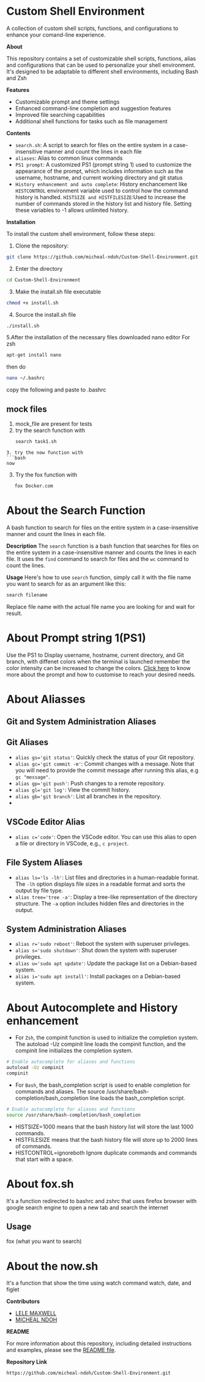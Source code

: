  # **Custom Shell Environment**

A collection of custom shell scripts, functions, and configurations to enhance your comand-line experience.

**About**

This repository contains a set of customizable shell scripts, functions, alias and configurations that can be used to personalize your shell environment. It's designed to be adaptable to different shell environments, including Bash and Zsh


**Features**

* Customizable prompt and theme settings
* Enhanced command-line completion and suggestion features
* Improved file searching capabilities
* Additional shell functions for tasks such as file management

  

**Contents**

* `search.sh`: A script to search for files on the entire system in a case-insensitive manner and count the lines in each file
* `aliases`: Alias to common linux commands
* `PS1 prompt`: A customized PS1 (prompt string 1) used to customize the appearance of the prompt, which includes information such as the username, hostname, and current working directory and git status
* `History enhancement and auto complete`: History enchancement like 
  `HISTCONTROL` environment variable  used to control how the command history is handled.
  `HISTSIZE and HISTFILESIZE`:Used to increase the number of commands stored in the history list and history file. Setting these variables to -1 allows unlimited history.
  
**Installation**

To install the custom shell environment, follow these steps:

1. Clone the repository: 
```bash
git clone https://github.com/micheal-ndoh/Custom-Shell-Environment.git
```

2. Enter the directory

```bash
cd Custom-Shell-Environment
```
3. Make the install.sh file executable 
```bash
chmod +x install.sh
```

4. Source the install.sh file
 ```bash
./install.sh
```
5.After the installation of the necessary files  downloaded nano editor 
For zsh
```bash
apt-get install nano
```
then do
```bash
nano ~/.bashrc
```
copy the following and paste to .bashrc 

## mock files
1. mock_file are present for tests
2. try the search function with
   ```bash
   search task1.sh
```
3. try the now function with
```bash
now 
```
3. Try the fox function with
  ```bash
     fox Docker.com
   ```



 # About the Search Function
A bash function to search for files on the entire system in a case-insensitive manner and count the lines in each file.

**Description**
The `search` function is a bash function that searches for files on the entire system in a case-insensitive manner and counts the lines in each file. It uses the `find` command to search for files and the `wc` command to count the lines.


**Usage**
Here's how to use `search` function, simply call it with the file name you want to search for as an argument like this:
```bash
search filename
```
Replace file name with the  actual file name you are looking for and wait for result.
# About Prompt string 1(PS1)
Use the PS1 to Display username, hostname, current directory, and Git branch, with diffenet colors when the terminal is launched
remember the color intensity can be increased to change the colors. [Click here](https://linuxconfig.org/bash-prompt-basics) to know more about the prompt and how to customise to reach your desired needs.

# About Aliasses
 ## Git and System Administration Aliases

## Git Aliases

* `alias gs='git status'`: Quickly check the status of your Git repository.
* `alias gc='git commit -m'`: Commit changes with a message. Note that you will need to provide the commit message after running this alias, e.g `gc "message"`.
* `alias gp='git push'`: Push changes to a remote repository.
* `alias gl='git log'`: View the commit history.
* `alias gb='git branch'`: List all branches in the repository.
* 

## VSCode Editor Alias

* `alias c='code'`: Open the VSCode editor. You can use this alias to open a file or directory in VSCode, e.g., `c project`.

## File System Aliases

* `alias ls='ls -lh'`: List files and directories in a human-readable format. The `-lh` option displays file sizes in a readable format and sorts the output by file type.
* `alias tree='tree -a'`: Display a tree-like representation of the directory structure. The `-a` option includes hidden files and directories in the output.

## System Administration Aliases

* `alias r='sudo reboot'`: Reboot the system with superuser privileges.
* `alias s='sudo shutdown'`: Shut down the system with superuser privileges.
* `alias u='sudo apt update'`: Update the package list on a Debian-based system.
* `alias i='sudo apt install'`: Install packages on a Debian-based system.

# About Autocomplete and History enhancement
 * For `Zsh`, the compinit function is used to initialize the completion system. The autoload -Uz compinit line loads the compinit function, and the compinit line initializes the completion system.
```bash
# Enable autocomplete for aliases and functions
autoload -Uz compinit
compinit
```

* For `Bash`, the bash_completion script is used to enable completion for commands and aliases. The source /usr/share/bash-completion/bash_completion line loads the bash_completion script.
  
```bash
# Enable autocomplete for aliases and functions
source /usr/share/bash-completion/bash_completion
```

* HISTSIZE=1000 means that the bash history list will store the last 1000 commands.
* HISTFILESIZE means that the bash history file will store up to 2000 lines of commands.
* HISTCONTROL=ignoreboth Ignore duplicate commands and commands that start with a space.
 
 # About fox.sh
 It's a function redirected to bashrc and zshrc that uses firefox browser with google search engine to open a new tab and search the internet
 ## Usage 
 fox (what you want to search)


 # About the now.sh
 It's a function that show the time using watch command watch, date, and figlet

 **Contributors**
* [LELE MAXWELL](https://github.com/lele-maxwell)
* [MICHEAL NDOH](https://github.com/micheal-ndoh)

**README**

For more information about this repository, including detailed instructions and examples, please see the [README file](https://github.com/micheal-ndoh/Custom-Shell-Environment/blob/main/README.md).

**Repository Link**
```shell
https://github.com/micheal-ndoh/Custom-Shell-Environment.git
```
